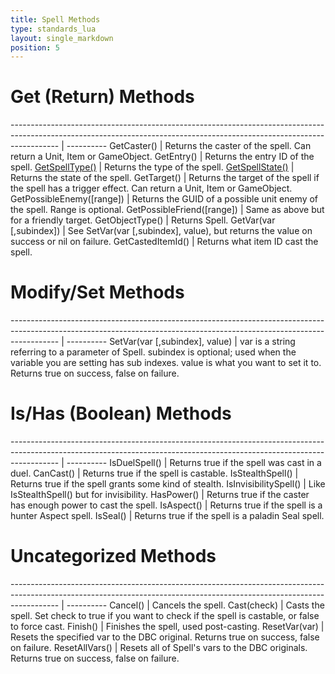 ```yaml
---
title: Spell Methods
type: standards_lua
layout: single_markdown
position: 5
---
```


# Get (Return) Methods

------------------------------------------------------------------------------------------------------------------------------------------------------------------------ | ----------
GetCaster()                                                                                                                                                              | Returns the caster of the spell. Can return a Unit, Item or GameObject.
GetEntry()                                                                                                                                                               | Returns the entry ID of the spell.
[GetSpellType()](/Wiki/docs/standards_sctipts/methods_lua/Spell_Methods/Lua_GetSpellType)                                                                                | Returns the type of the spell.
[GetSpellState()](/Wiki/docs/standards_sctipts/methods_lua/Spell_Methods/Lua_GetSpellState)                                                                              | Returns the state of the spell.
GetTarget()                                                                                                                                                              | Returns the target of the spell if the spell has a trigger effect. Can return a Unit, Item or GameObject.
GetPossibleEnemy([range])                                                                                                                                                | Returns the GUID of a possible unit enemy of the spell. Range is optional.
GetPossibleFriend([range])                                                                                                                                               | Same as above but for a friendly target.
GetObjectType()                                                                                                                                                          | Returns Spell.
GetVar(var [,subindex])                                                                                                                                                  | See SetVar(var [,subindex], value), but returns the value on success or nil on failure.
GetCastedItemId()                                                                                                                                                        | Returns what item ID cast the spell.


# Modify/Set Methods

------------------------------------------------------------------------------------------------------------------------------------------------------------------------ | ----------
SetVar(var [,subindex], value)                                                                                                                                           | var is a string referring to a parameter of Spell. subindex is optional; used when the variable you are setting has sub indexes. value is what you want to set it to. Returns true on success, false on failure.


# Is/Has (Boolean) Methods

------------------------------------------------------------------------------------------------------------------------------------------------------------------------ | ----------
IsDuelSpell()                                                                                                                                                            | Returns true if the spell was cast in a duel.
CanCast()                                                                                                                                                                | Returns true if the spell is castable.
IsStealthSpell()                                                                                                                                                         | Returns true if the spell grants some kind of stealth.
IsInvisibilitySpell()                                                                                                                                                    | Like IsStealthSpell() but for invisibility.
HasPower()                                                                                                                                                               | Returns true if the caster has enough power to cast the spell.
IsAspect()                                                                                                                                                               | Returns true if the spell is a hunter Aspect spell.
IsSeal()                                                                                                                                                                 | Returns true if the spell is a paladin Seal spell.


# Uncategorized Methods

------------------------------------------------------------------------------------------------------------------------------------------------------------------------ | ----------
Cancel()                                                                                                                                                                 | Cancels the spell.
Cast(check)                                                                                                                                                              | Casts the spell. Set check to true if you want to check if the spell is castable, or false to force cast.
Finish()                                                                                                                                                                 | Finishes the spell, used post-casting.
ResetVar(var)                                                                                                                                                            | Resets the specified var to the DBC original. Returns true on success, false on failure.
ResetAllVars()                                                                                                                                                           | Resets all of Spell's vars to the DBC originals. Returns true on success, false on failure.
